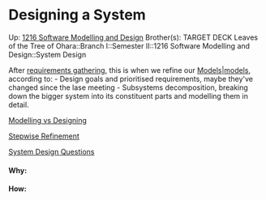 # Designing a System

Up: [1216 Software Modelling and Design](1216_software_modelling_and_design)
Brother(s):
TARGET DECK
Leaves of the Tree of Ohara::Branch I::Semester II::1216 Software Modelling and Design::System Design

After [requirements gathering](requirements_gathering), this is when we refine our [Models|models](models|models), according to:
	- Design goals and prioritised requirements, maybe they've changed since the lase meeting
	- Subsystems decomposition, breaking down the bigger system into its constituent parts and modelling them in detail.


[Modelling vs Designing](modelling_vs_designing)

[Stepwise Refinement](stepwise_refinement)

[System Design Questions](system_design_questions)

































#### Why:
#### How:










